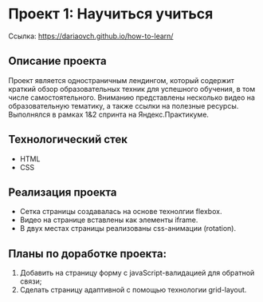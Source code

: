 # Проект 1: Научиться учиться

Ссылка: https://dariaovch.github.io/how-to-learn/

## Описание проекта 

Проект является одностраничным лендингом, который содержит краткий обзор образовательных техник для успешного обучения, в том числе самостоятельного. Вниманию представлены несколько видео на образовательную тематику, а также ссылки на полезные ресурсы. Выполнялся в рамках 1&2 спринта на Яндекс.Практикуме.

## Технологический стек

* HTML
* CSS

## Реализация проекта

* Сетка страницы создавалась на основе технолгии flexbox. 
* Видео на странице вставлены как элементы iframe. 
* В двух местах страницы реализованы css-анимации (rotation). 


## Планы по доработке проекта:

1. Добавить на страницу форму с javaScript-валидацией для обратной связи;
2. Сделать страницу адаптивной с помощью технологии grid-layout.
